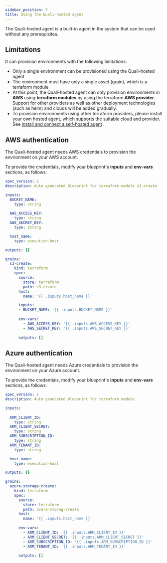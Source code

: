```yaml
---
sidebar_position: 7
title: Using the Quali-hosted agent
---
```


The Quali-hosted agent is a built-in agent in the system that can be used without any prerequisites. 

## Limitations
It can provision environments with the following limitations:
- Only a single environment can be provisioned using the Quali-hosted agent
- The environment must have only a single asset (grain), which is a terraform module
- At this point, the Quali-hosted agent can only provision environments in __AWS__ using __terraform modules__ by using the terraform __AWS provider__. Support for other providers as well as other deployment technologies (such as helm) and clouds will be added gradually.
- To provision environments using other terraform providers, please install your own hosted agent, which supports the suitable cloud and provider. See [Install and connect a self-hosted agent](/getting-started/Install-and-connect-self-hosted-agent) .


## AWS authentication 
The Quali-hosted agent needs AWS credentials to provision the environment on your AWS account.

To provide the credentials, modify your blueprint's **inputs** and **env-vars** sections, as follows:


```yaml
spec_version: 2
description: Auto generated blueprint for terraform module s3-create

inputs:
  BUCKET_NAME:
    type: string
  
  AWS_ACCESS_KEY:
    type: string
  AWS_SECRET_KEY:
    type: string

  host_name:
    type: execution-host

outputs: {}

grains:
  s3-create:
    kind: terraform
    spec:
      source:
        store: terraform
        path: s3-create
      host:
        name: '{{ .inputs.host_name }}'

      inputs:
      - BUCKET_NAME: '{{ .inputs.BUCKET_NAME }}'
      
      env-vars: 
        - AWS_ACCESS_KEY: '{{ .inputs.AWS_ACCESS_KEY }}'
        - AWS_SECRET_KEY: '{{ .inputs.AWS_SECRET_KEY }}'
      
      outputs: []

```

## Azure authentication 
The Quali-hosted agent needs Azure credentials to provision the environment on your Azure account.

To provide the credentials, modify your blueprint's **inputs** and **env-vars** sections, as follows:


```yaml
spec_version: 2
description: Auto generated blueprint for terraform module 

inputs:
  
  ARM_CLIENT_ID:
    type: string
  ARM_CLIENT_SECRET:
    type: string
  ARM_SUBSCRIPTION_ID:
    type: string
  ARM_TENANT_ID:
    type: string

  host_name:
    type: execution-host

outputs: {}

grains:
  azure-storage-create:
    kind: terraform
    spec:
      source:
        store: terraform
        path: azure-storag-create
      host:
        name: '{{ .inputs.host_name }}'
      
      env-vars: 
        - ARM_CLIENT_ID: '{{ .inputs.ARM_CLIENT_ID }}'
        - ARM_CLIENT_SECRET: '{{ .inputs.ARM_CLIENT_SECRET }}'
        - ARM_SUBSCRIPTION_ID: '{{ .inputs.ARM_SUBSCRIPTION_ID }}'
        - ARM_TENANT_ID: '{{ .inputs.ARM_TENANT_ID }}'        
      
      outputs: []

```
